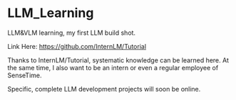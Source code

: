 # LLM_Learning
LLM&amp;VLM learning, my first LLM build shot.

Link Here: https://github.com/InternLM/Tutorial

Thanks to InternLM/Tutorial, systematic knowledge can be learned here.
At the same time, I also want to be an intern or even a regular employee of SenseTime.

Specific, complete LLM development projects will soon be online.
